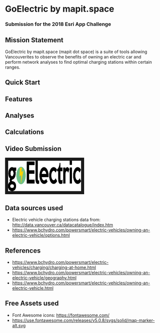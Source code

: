 # GoElectric by mapit.space
### Submission for the 2018 Esri App Challenge

## Mission Statement
GoElectric by mapit.space (mapit dot space) is a suite of tools allowing Vancouverites to observe the benefits
of owning an electric car and perform network analyses to find optimal charging stations within certain ranges.


## Quick Start


## Features


## Analyses


## Calculations


## Video Submission

<a href="http://www.youtube.com/watch?feature=player_embedded&v=YOUTUBE_VIDEO_ID_HERE
" target="_blank"><img src="imgs/go-electric.png" 
alt="Video" width="240" height="100" border="10" /></a>

## Data sources used
* Electric vehicle charging stations data from: http://data.vancouver.ca/datacatalogue/index.htm
* https://www.bchydro.com/powersmart/electric-vehicles/owning-an-electric-vehicle/options.html

## References
* https://www.bchydro.com/powersmart/electric-vehicles/charging/charging-at-home.html
* https://www.bchydro.com/powersmart/electric-vehicles/owning-an-electric-vehicle/geography.html
* https://www.bchydro.com/powersmart/electric-vehicles/owning-an-electric-vehicle.html

## Free Assets used
* Font Awesome icons: https://fontawesome.com/
* https://use.fontawesome.com/releases/v5.0.8/svgs/solid/map-marker-alt.svg